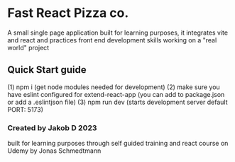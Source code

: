 # Fast React Pizza co.

A small single page application built for learning purposes, it integrates vite and react and practices front end development skills working on a "real world" project

## Quick Start guide

(1) npm i (get node modules needed for development)
(2) make sure you have eslint configured for extend-react-app (you can add to package.json or add a .eslintjson file)
(3) npm run dev (starts development server default PORT: 5173)

### Created by Jakob D 2023

built for learning purposes through self guided training and react course on Udemy by Jonas Schmedtmann
